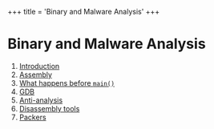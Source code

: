 +++
title = 'Binary and Malware Analysis'
+++

# Binary and Malware Analysis
1. [Introduction](introduction)
2. [Assembly](assembly)
3. [What happens before `main()`](what-happens-before-main)
4. [GDB](gdb)
5. [Anti-analysis](anti-analysis)
6. [Disassembly tools](disassembly-tools)
7. [Packers](packers)
